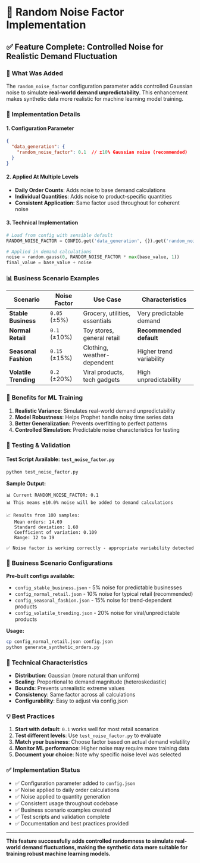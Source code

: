 # 🔹 Random Noise Factor Implementation

## ✅ Feature Complete: Controlled Noise for Realistic Demand Fluctuation

### 🎯 **What Was Added**

The `random_noise_factor` configuration parameter adds controlled Gaussian noise to simulate **real-world demand unpredictability**. This enhancement makes synthetic data more realistic for machine learning model training.

### 🔧 **Implementation Details**

#### **1. Configuration Parameter**
```json
{
  "data_generation": {
    "random_noise_factor": 0.1  // ±10% Gaussian noise (recommended)
  }
}
```

#### **2. Applied At Multiple Levels**
- **Daily Order Counts**: Adds noise to base demand calculations
- **Individual Quantities**: Adds noise to product-specific quantities
- **Consistent Application**: Same factor used throughout for coherent noise

#### **3. Technical Implementation**
```python
# Load from config with sensible default
RANDOM_NOISE_FACTOR = CONFIG.get('data_generation', {}).get('random_noise_factor', 0.1)

# Applied in demand calculations
noise = random.gauss(0, RANDOM_NOISE_FACTOR * max(base_value, 1))
final_value = base_value + noise
```

### 📊 **Business Scenario Examples**

| Scenario | Noise Factor | Use Case | Characteristics |
|----------|--------------|----------|-----------------|
| **Stable Business** | `0.05` (±5%) | Grocery, utilities, essentials | Very predictable demand |
| **Normal Retail** | `0.1` (±10%) | Toy stores, general retail | **Recommended default** |
| **Seasonal Fashion** | `0.15` (±15%) | Clothing, weather-dependent | Higher trend variability |
| **Volatile Trending** | `0.2` (±20%) | Viral products, tech gadgets | High unpredictability |

### 🎯 **Benefits for ML Training**

1. **Realistic Variance**: Simulates real-world demand unpredictability
2. **Model Robustness**: Helps Prophet handle noisy time series data
3. **Better Generalization**: Prevents overfitting to perfect patterns
4. **Controlled Simulation**: Predictable noise characteristics for testing

### 🧪 **Testing & Validation**

#### **Test Script Available**: `test_noise_factor.py`
```bash
python test_noise_factor.py
```

**Sample Output:**
```
📊 Current RANDOM_NOISE_FACTOR: 0.1
📊 This means ±10.0% noise will be added to demand calculations

📈 Results from 100 samples:
   Mean orders: 14.69
   Standard deviation: 1.60
   Coefficient of variation: 0.109
   Range: 12 to 19

✅ Noise factor is working correctly - appropriate variability detected
```

### 🏪 **Business Scenario Configurations**

**Pre-built configs available:**
- `config_stable_business.json` - 5% noise for predictable businesses
- `config_normal_retail.json` - 10% noise for typical retail (recommended)
- `config_seasonal_fashion.json` - 15% noise for trend-dependent products
- `config_volatile_trending.json` - 20% noise for viral/unpredictable products

**Usage:**
```bash
cp config_normal_retail.json config.json
python generate_synthetic_orders.py
```

### 🔬 **Technical Characteristics**

- **Distribution**: Gaussian (more natural than uniform)
- **Scaling**: Proportional to demand magnitude (heteroskedastic)
- **Bounds**: Prevents unrealistic extreme values
- **Consistency**: Same factor across all calculations
- **Configurability**: Easy to adjust via config.json

### 💡 **Best Practices**

1. **Start with default**: `0.1` works well for most retail scenarios
2. **Test different levels**: Use `test_noise_factor.py` to evaluate
3. **Match your business**: Choose factor based on actual demand volatility
4. **Monitor ML performance**: Higher noise may require more training data
5. **Document your choice**: Note why specific noise level was selected

### ✅ **Implementation Status**

- ✅ Configuration parameter added to `config.json`
- ✅ Noise applied to daily order calculations  
- ✅ Noise applied to quantity generation
- ✅ Consistent usage throughout codebase
- ✅ Business scenario examples created
- ✅ Test scripts and validation complete
- ✅ Documentation and best practices provided

---

**This feature successfully adds controlled randomness to simulate real-world demand fluctuations, making the synthetic data more suitable for training robust machine learning models.**

